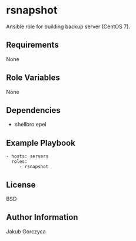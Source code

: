rsnapshot
=========

Ansible role for building backup server (CentOS 7).

Requirements
------------

None

Role Variables
--------------

None

Dependencies
------------

- shellbro.epel

Example Playbook
----------------

    - hosts: servers
      roles:
         - rsnapshot

License
-------

BSD

Author Information
------------------

Jakub Gorczyca

